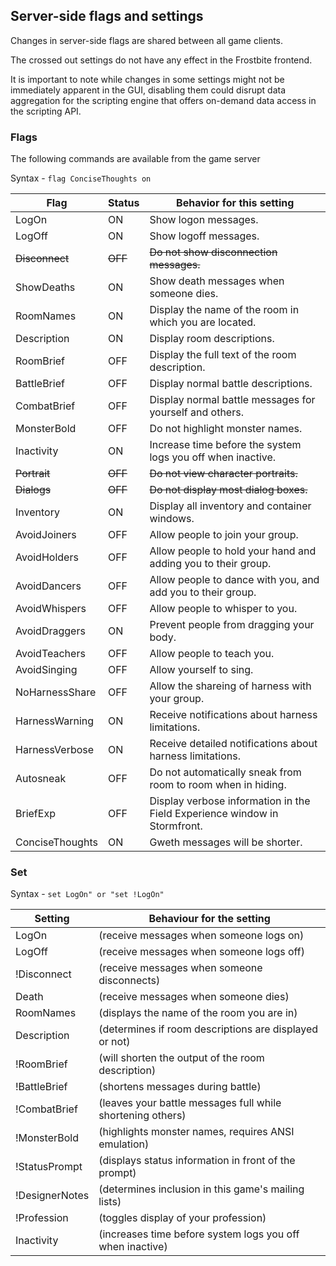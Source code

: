 ## Server-side flags and settings

Changes in server-side flags are shared between all game clients.

The crossed out settings do not have any effect in the Frostbite frontend. 

It is important to note while changes in some settings might not be immediately apparent in the GUI, disabling them 
could disrupt data aggregation for the scripting engine that offers on-demand data access 
in the scripting API.

### Flags

The following commands are available from the game server

Syntax - `flag ConciseThoughts on`


|Flag           |Status|Behavior for this setting
|---------------|------|-------------------------
|LogOn          |ON    |Show logon messages.
|LogOff         |ON    |Show logoff messages.
|~~Disconnect~~ |~~OFF~~   |~~Do not show disconnection messages.~~
|ShowDeaths     |ON    |Show death messages when someone dies.
|RoomNames      |ON    |Display the name of the room in which you are located.
|Description    |ON    |Display room descriptions.
|RoomBrief      |OFF   |Display the full text of the room description.
|BattleBrief    |OFF   |Display normal battle descriptions.
|CombatBrief    |OFF   |Display normal battle messages for yourself and others.
|MonsterBold    |OFF   |Do not highlight monster names.
|Inactivity     |ON    |Increase time before the system logs you off when inactive.
|~~Portrait~~   |~~OFF~~   |~~Do not view character portraits.~~
|~~Dialogs~~    |~~OFF~~   |~~Do not display most dialog boxes.~~
|Inventory      |ON    |Display all inventory and container windows.
|AvoidJoiners   |OFF   |Allow people to join your group.
|AvoidHolders   |OFF   |Allow people to hold your hand and adding you to their group.
|AvoidDancers   |OFF   |Allow people to dance with you, and add you to their group.
|AvoidWhispers  |OFF   |Allow people to whisper to you.
|AvoidDraggers  |ON    |Prevent people from dragging your body.
|AvoidTeachers  |OFF   |Allow people to teach you.
|AvoidSinging   |OFF   |Allow yourself to sing.
|NoHarnessShare |OFF   |Allow the shareing of harness with your group.
|HarnessWarning |ON    |Receive notifications about harness limitations.
|HarnessVerbose |ON    |Receive detailed notifications about harness limitations.
|Autosneak      |OFF   |Do not automatically sneak from room to room when in hiding.
|BriefExp       |OFF   |Display verbose information in the Field Experience window in Stormfront.
|ConciseThoughts|ON    |Gweth messages will be shorter.


### Set

Syntax - `set LogOn" or "set !LogOn"`

|Setting|Behaviour for the setting|
|--- |---|
|LogOn         |(receive messages when someone logs on) |
|LogOff        |(receive messages when someone logs off)|
|!Disconnect   | (receive messages when someone disconnects)|
|Death         |(receive messages when someone dies)|
|RoomNames     |(displays the name of the room you are in)|
|Description   |(determines if room descriptions are displayed or not)|
|!RoomBrief    | (will shorten the output of the room description)|
|!BattleBrief  | (shortens messages during battle)|
|!CombatBrief  | (leaves your battle messages full while shortening others)|
|!MonsterBold  | (highlights monster names, requires ANSI emulation)|
|!StatusPrompt | (displays status information in front of the prompt)|
|!DesignerNotes| (determines inclusion in this game's mailing lists)|
|!Profession   | (toggles display of your profession)|
|Inactivity    |(increases time before system logs you off when inactive)|
